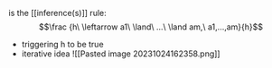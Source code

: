 is the [[inference(s)]] rule:
$$\frac {h\ \leftarrow a1\ \land\ ...\ \land am,\ a1,...,am}{h}$$
- triggering h to be true
- iterative idea
![[Pasted image 20231024162358.png]]
